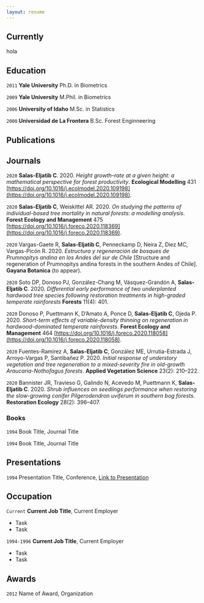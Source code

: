 ```yaml
---
layout: resume
---
```

## Currently

hola

## Education
  
`2011`
__Yale University__
Ph.D. in Biometrics

`2009`
__Yale University__
M.Phil. in Biometrics

`2006`
__University of Idaho__
M.Sc. in Statistics

`2000`
__Universidad de La Frontera__
B.Sc. Forest Enginneering



## Publications

<!-- A list is also available [online](https://scholar.google.co.uk/citations?user=LTOTl0YAAAAJ) -->

## Journals

`2020`
**Salas-Eljatib C**. 2020. *Height growth–rate at a given height: a
mathematical perspective for forest productivity*. **Ecological
Modelling** 431 [https://doi.org/10.1016/j.ecolmodel.2020.109198](https://doi.org/10.1016/j.ecolmodel.2020.109198).

`2020`
**Salas-Eljatib C**, Weiskittel AR. 2020. *On studying the patterns of
individual-based tree mortality in natural forests: a modelling
analysis*. **Forest Ecology and Management** 475
[https://doi.org/10.1016/j.foreco.2020.118369](https://doi.org/10.1016/j.foreco.2020.118369).

`2020`
Vargas-Gaete R, **Salas-Eljatib C**, Penneckamp D, Neira Z, Diez MC,
Vargas-Picón R. 2020. *Estructura y regeneración de bosques de
Prumnopitys andina en los Andes del sur de Chile* \[Structure and
regeneration of Prumnopitys andina forests in the southern Andes of
Chile\]. **Gayana Botanica** (to appear).

`2020`
Soto DP, Donoso PJ, González-Chang M, Vásquez-Grandón A, **Salas-Eljatib
C**. 2020. *Differential early performance of two underplanted hardwood
tree species following restoration treatments in high-graded temperate
rainforests* **Forests** 11(4): 401. 

`2020`
Donoso P, Puettmann K, D’Amato A, Ponce D, **Salas-Eljatib C**, Ojeda P. 2020. _Short-term effects of variable-density thinning on regeneration
in hardwood-dominated temperate rainforests_. **Forest Ecology and
Management** 464 [https://doi.org/10.1016/j.foreco.2020.118058](https://doi.org/10.1016/j.foreco.2020.118058).

`2020`
Fuentes-Ramirez A, **Salas-Eljatib C**, González ME, Urrutia-Estrada J,
Arroyo-Vargas P, Santibañez P. 2020. *Initial response of understory
vegetation and tree regeneration to a mixed-severity fire in old-growth
Araucaria-Nothofagus forests*. **Applied Vegetation Science** 23(2):
210–222.

`2020`
Bannister JR, Travieso G, Galindo N, Acevedo M, Puettmann K,
**Salas-Eljatib C**. 2020. *Shrub influences on seedlings performance
when restoring the slow-growing conifer Pilgerodendron uviferum in
southern bog forests*. **Restoration Ecology** 28(2): 396–407.


### Books

`1994`
Book Title, Journal Title

`1994`
Book Title, Journal Title


## Presentations

`1994`
Presentation Title, Conference, <a href="https://MyWebsite.tld/presentation1">Link to Presentation</a>


## Occupation

`Current`
__Current Job Title__, Current Employer 

- Task
- Task

`1994-1996`
__Current Job Title__, Current Employer 

- Task
- Task


## Awards

`2012`
Name of Award, Organization 

<!-- ### Footer

Last updated: August 2020 -->


